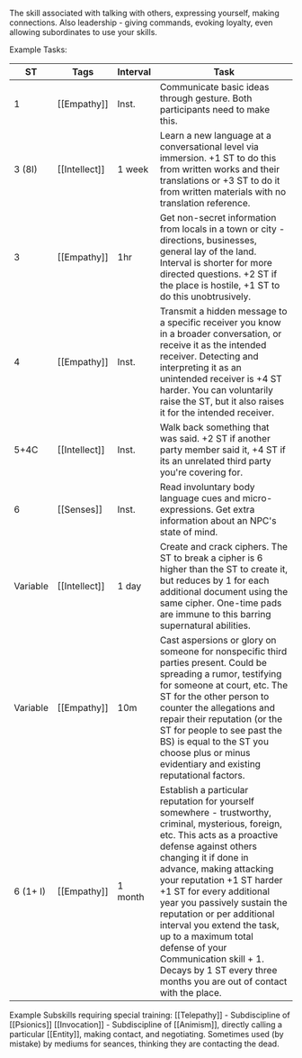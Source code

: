 The skill associated with talking with others, expressing yourself, making connections. Also leadership - giving commands, evoking loyalty, even allowing subordinates to use your skills.

Example Tasks:

| ST       | Tags          | Interval | Task                                                                                                                                                                                                                                                                                                                                                                                                                                                                                                   |
| -------- | ------------- | -------- | ------------------------------------------------------------------------------------------------------------------------------------------------------------------------------------------------------------------------------------------------------------------------------------------------------------------------------------------------------------------------------------------------------------------------------------------------------------------------------------------------------ |
| 1        | [[Empathy]]   | Inst.    | Communicate basic ideas through gesture. Both participants need to make this.                                                                                                                                                                                                                                                                                                                                                                                                                          |
| 3 (8I)   | [[Intellect]] | 1 week   | Learn a new language at a conversational level via immersion. +1 ST to do this from written works and their translations or +3 ST to do it from written materials with no translation reference.                                                                                                                                                                                                                                                                                                       |
| 3        | [[Empathy]]   | 1hr      | Get non-secret information from locals in a town or city - directions, businesses, general lay of the land. Interval is shorter for more directed questions. +2 ST if the place is hostile, +1 ST to do this unobtrusively.                                                                                                                                                                                                                                                                            |
| 4        | [[Empathy]]   | Inst.    | Transmit a hidden message to a specific receiver you know in a broader conversation, or receive it as the intended receiver.  Detecting and interpreting it as an unintended receiver is +4 ST harder. You can voluntarily raise the ST, but it also raises it for the intended receiver.                                                                                                                                                                                                              |
| 5+4C     | [[Intellect]] | Inst.    | Walk back something that was said. +2 ST if another party member said it, +4 ST if its an unrelated third party you're covering for.                                                                                                                                                                                                                                                                                                                                                                   |
| 6        | [[Senses]]    | Inst.    | Read involuntary body language cues and micro-expressions. Get extra information about an NPC's state of mind.                                                                                                                                                                                                                                                                                                                                                                                         |
| Variable | [[Intellect]] | 1 day    | Create and crack ciphers. The ST to break a cipher is 6 higher than the ST to create it, but reduces by 1 for each additional document using the same cipher. One-time pads are immune to this barring supernatural abilities.                                                                                                                                                                                                                                                                         |
| Variable | [[Empathy]]   | 10m      | Cast aspersions or glory on someone for nonspecific third parties present. Could be spreading a rumor, testifying for someone at court, etc. The ST for the other person to counter the allegations and repair their reputation (or the ST for people to see past the BS) is equal to the ST you choose plus or minus evidentiary and existing reputational factors.                                                                                                                                   |
| 6 (1+ I) | [[Empathy]]   | 1 month  | Establish a particular reputation for yourself somewhere - trustworthy, criminal, mysterious, foreign, etc. This acts as a proactive defense against others changing it if done in advance, making attacking your reputation +1 ST harder +1 ST for every additional year you passively sustain the reputation or per additional interval you extend the task, up to a maximum total defense of your Communication skill + 1. Decays by 1 ST every three months you are out of contact with the place. |

Example Subskills requiring special training:
[[Telepathy]] - Subdiscipline of [[Psionics]]
[[Invocation]] - Subdiscipline of [[Animism]], directly calling a particular [[Entity]], making contact, and negotiating. Sometimes used (by mistake) by mediums for seances, thinking they are contacting the dead.
